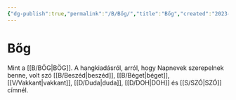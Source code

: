 ```yaml
---
{"dg-publish":true,"permalink":"/B/Bőg/","title":"Bőg","created":"2023-11-28T09:29","updated":"2024-10-23T23:52"}
---
```



# Bőg

Mint a [[B/BÖG\|BÖG]]. A hangkiadásról, arról, hogy Napnevek szerepelnek benne, volt szó [[B/Beszéd\|beszéd]], [[B/Béget\|béget]], [[V/Vakkant\|vakkant]], [[D/Duda\|duda]], [[D/DOH\|DOH]] és [[S/SZÓ\|SZÓ]] címnél.   